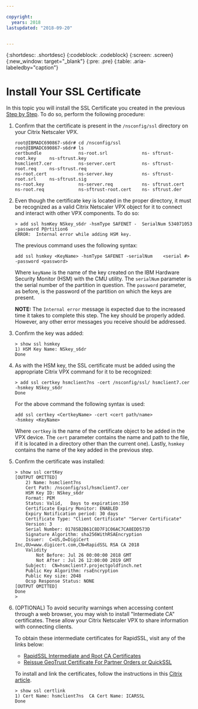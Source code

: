```yaml
---

copyright:
  years: 2018
lastupdated: "2018-09-20"


---
```


{:shortdesc: .shortdesc}
{:codeblock: .codeblock}
{:screen: .screen}
{:new_window: target="_blank"}
{:pre: .pre}
{:table: .aria-labeledby="caption"}

# Install Your SSL Certificate
In this topic you will install the SSL Certificate you created in the previous [Step by Step](hsm-order-certificate.html). To do so, perform the following procedure:

1.	Confirm that the certificate is present in the `/nsconfig/ssl` directory on your Citrix Netscaler VPX.

	```
	root@IBMADC690867-s6dr# cd /nsconfig/ssl
	root@IBMADC690867-s6dr# ls
	certbundle              ns-root.srl             ns-	sftrust-root.key     ns-sftrust.key
	hsmclient7.cer          ns-server.cert          ns-	sftrust-root.req     ns-sftrust.req
	ns-root.cert            ns-server.key           ns-	sftrust-root.srl     ns-sftrust.sig
	ns-root.key             ns-server.req           ns-	sftrust.cert
	ns-root.req             ns-sftrust-root.cert    ns-	sftrust.der
	```

2.	Even though the certificate key is located in the proper directory, it must be recognized as a valid Citrix Netscaler VPX object for it to connect and interact with other VPX components. To do so:

	```
	> add ssl hsmKey NSkey_s6dr -hsmType SAFENET -	SerialNum 534071053 -password P@rtition6
	ERROR:  Internal error while adding HSM key.
	```
	
	The previous command uses the following syntax:
	
	```
	add ssl hsmkey <KeyName> -hsmType SAFENET -serialNum 	<serial #> -password <password>
	```
	
	Where `keyName` is the name of the key created on the IBM Hardware Security Monitor (HSM) with the CMU utility. The `serialNum` parameter is the serial number of the partition in question. The `password` parameter, as before, is the password of the partition on which the keys are present.

	**NOTE:** The `Internal error` message is expected due to the increased time it takes to complete this step. The key should be properly added. However, any other error messages you receive should be addressed.

3.	Confirm the key was added:

	```
	> show ssl hsmkey
	1) HSM Key Name: NSkey_s6dr
 	Done
	```
	
4.	As with the HSM key, the SSL certificate must be added using the appropriate Citrix VPX command for it to be recognized:

	```
	> add ssl certkey hsmclient7ns -cert /nsconfig/ssl/	hsmclient7.cer -hsmkey NSkey_s6dr
	Done
	```
	
	For the above command the following syntax is used:
	
	```
	add ssl certkey <CertkeyName> -cert <cert path/name> 
	-hsmkey <KeyName>
	```
	
	Where `certkey` is the name of the certificate object to be added in the VPX device. The `cert` parameter contains the name and path to the file, if it is located in a directory other than the current one). Lastly, `hsmkey` contains the name of the key added in the previous step.

5.	Confirm the certificate was installed:

	```
	> show ssl certKey
	[OUTPUT OMITTED]
		2) Name: hsmclient7ns
		Cert Path: /nsconfig/ssl/hsmclient7.cer
		HSM Key ID: NSkey_s6dr
		Format: PEM
		Status: Valid,   Days to expiration:350
		Certificate Expiry Monitor: ENABLED
		Expiry Notification period: 30 days
		Certificate Type: "Client Certificate" "Server Certificate"
		Version: 3
		Serial Number: 01785B2B61C8D7F1C06AC7CA8EDD573D
		Signature Algorithm: sha256WithRSAEncryption
		Issuer:  C=US,O=DigiCert
	Inc,OU=www.digicert.com,CN=RapidSSL RSA CA 2018
		Validity
			Not Before: Jul 26 00:00:00 2018 GMT
			Not After : Jul 26 12:00:00 2019 GMT
		Subject:  CN=hsmclient7.projectgoldfinch.net
		Public Key Algorithm: rsaEncryption
		Public Key size: 2048
		Ocsp Response Status: NONE
	[OUTPUT OMITTED]
	Done
	>
	```
	
6.	(OPTIONAL) To avoid security warnings when accessing content through a web browser, you may wish to install "Intermediate CA" certificates. These allow your Citrix Netscaler VPX to share information with connecting clients.

	To obtain these intermediate certificates for RapidSSL, visit any of the links below:
	
	* [RapidSSL Intermediate and Root CA Certificates](https://knowledge.digicert.com/generalinformation/INFO1548.html#links)
	* [Reissue GeoTrust Certificate For Partner Orders or QuickSSL](https://knowledge.digicert.com/solution/SO5989.html)

	To install and link the certificates, follow the instructions in this [Citrix article](https://support.citrix.com/article/CTX114146).

	```
	> show ssl certlink
	1) Cert Name: hsmclient7ns  CA Cert Name: ICARSSL
	Done
	```